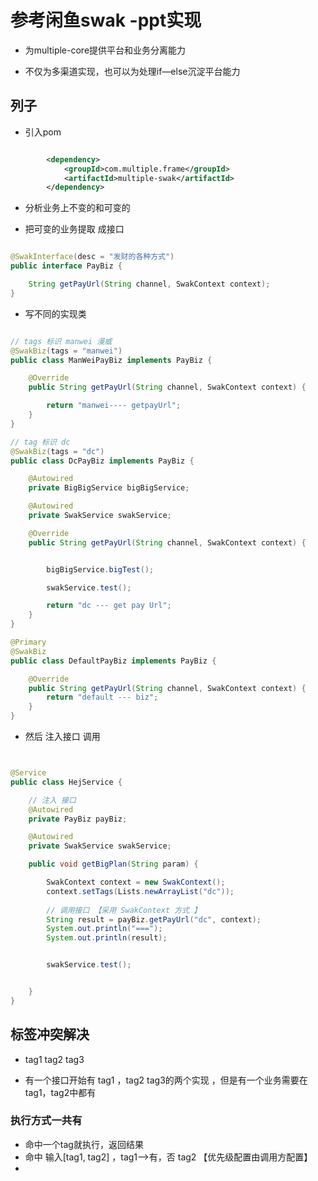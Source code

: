 #  参考闲鱼swak -ppt实现

* 为multiple-core提供平台和业务分离能力

* 不仅为多渠道实现，也可以为处理if—else沉淀平台能力

##  列子
* 引入pom

```xml

        <dependency>
            <groupId>com.multiple.frame</groupId>
            <artifactId>multiple-swak</artifactId>
        </dependency>

```

* 分析业务上不变的和可变的

* 把可变的业务提取 成接口

```java

@SwakInterface(desc = "发财的各种方式")
public interface PayBiz {

    String getPayUrl(String channel, SwakContext context);
}

```

* 写不同的实现类

```java

// tags 标识 manwei 漫威
@SwakBiz(tags = "manwei")
public class ManWeiPayBiz implements PayBiz {

    @Override
    public String getPayUrl(String channel, SwakContext context) {

        return "manwei---- getpayUrl";
    }
}

// tag 标识 dc 
@SwakBiz(tags = "dc")
public class DcPayBiz implements PayBiz {

    @Autowired
    private BigBigService bigBigService;

    @Autowired
    private SwakService swakService;

    @Override
    public String getPayUrl(String channel, SwakContext context) {


        bigBigService.bigTest();

        swakService.test();

        return "dc --- get pay Url";
    }
}

@Primary
@SwakBiz
public class DefaultPayBiz implements PayBiz {

    @Override
    public String getPayUrl(String channel, SwakContext context) {
        return "default --- biz";
    }
}


```
* 然后 注入接口 调用

```java


@Service
public class HejService {

    // 注入 接口
    @Autowired
    private PayBiz payBiz;

    @Autowired
    private SwakService swakService;

    public void getBigPlan(String param) {

        SwakContext context = new SwakContext();
        context.setTags(Lists.newArrayList("dc"));
        
        // 调用接口 【采用 SwakContext 方式 】
        String result = payBiz.getPayUrl("dc", context);
        System.out.println("===");
        System.out.println(result);


        swakService.test();


    }
}


```


## 标签冲突解决

* tag1 tag2 tag3 

* 有一个接口开始有 tag1 ，tag2 tag3的两个实现 ，但是有一个业务需要在tag1，tag2中都有

### 执行方式一共有
* 命中一个tag就执行，返回结果
* 命中 输入[tag1, tag2] ，tag1-->有，否 tag2 【优先级配置由调用方配置】
* 








